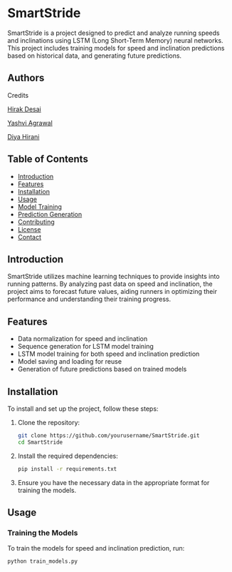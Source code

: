 # SmartStride

SmartStride is a project designed to predict and analyze running speeds and inclinations using LSTM (Long Short-Term Memory) neural networks. This project includes training models for speed and inclination predictions based on historical data, and generating future predictions.

## Authors

Credits 

[Hirak Desai](https://www.github.com/hirak214)

[Yashvi Agrawal](https://github.com/yashviagrawal)

[Diya Hirani](https://github.com/DiyaHirani)


## Table of Contents

- [Introduction](#introduction)
- [Features](#features)
- [Installation](#installation)
- [Usage](#usage)
- [Model Training](#model-training)
- [Prediction Generation](#prediction-generation)
- [Contributing](#contributing)
- [License](#license)
- [Contact](#contact)

## Introduction

SmartStride utilizes machine learning techniques to provide insights into running patterns. By analyzing past data on speed and inclination, the project aims to forecast future values, aiding runners in optimizing their performance and understanding their training progress.

## Features

- Data normalization for speed and inclination
- Sequence generation for LSTM model training
- LSTM model training for both speed and inclination prediction
- Model saving and loading for reuse
- Generation of future predictions based on trained models

## Installation

To install and set up the project, follow these steps:

1. Clone the repository:
    ```bash
    git clone https://github.com/yourusername/SmartStride.git
    cd SmartStride
    ```

2. Install the required dependencies:
    ```bash
    pip install -r requirements.txt
    ```

3. Ensure you have the necessary data in the appropriate format for training the models.

## Usage

### Training the Models

To train the models for speed and inclination prediction, run:

```bash
python train_models.py
